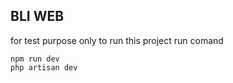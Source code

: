 ## BLI WEB
for test purpose only
to run this project run comand

    npm run dev
    php artisan dev
